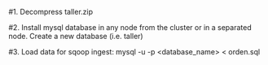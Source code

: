 #1. Decompress taller.zip

#2. Install mysql database in any node from the cluster or in a separated node. Create a new database (i.e. taller)

#3. Load data for sqoop ingest: mysql -u <user> -p <password> <database_name> < orden.sql
